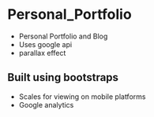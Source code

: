# Personal_Portfolio
- Personal Portfolio and Blog
- Uses google api
- parallax effect
## Built using bootstraps
- Scales for viewing on mobile platforms
- Google analytics

